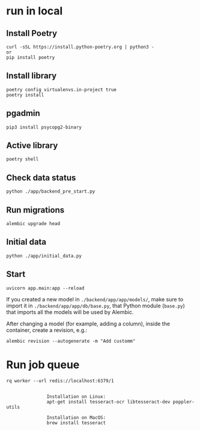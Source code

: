 # run in local

## Install Poetry

    curl -sSL https://install.python-poetry.org | python3 -
    or
    pip install poetry

## Install library

    poetry config virtualenvs.in-project true
    poetry install

## pgadmin

    pip3 install psycopg2-binary

## Active library

    poetry shell

## Check data status

    python ./app/backend_pre_start.py

## Run migrations

    alembic upgrade head

## Initial data

    python ./app/initial_data.py

## Start

    uvicorn app.main:app --reload

If you created a new model in `./backend/app/app/models/`, make sure to import it in `./backend/app/app/db/base.py`, that Python module (`base.py`) that imports all the models will be used by Alembic.

After changing a model (for example, adding a column), inside the container, create a revision, e.g.:

    alembic revision --autogenerate -m "Add customm"

# Run job queue 

    rq worker --url redis://localhost:6379/1


                   Installation on Linux:
                   apt-get install tesseract-ocr libtesseract-dev poppler-utils

                   Installation on MacOS:
                   brew install tesseract